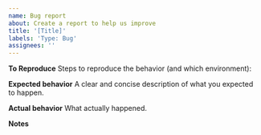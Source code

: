 ```yaml
---
name: Bug report
about: Create a report to help us improve
title: '[Title]'
labels: 'Type: Bug'
assignees: ''
---
```


**To Reproduce**
Steps to reproduce the behavior (and which environment):

**Expected behavior**
A clear and concise description of what you expected to happen.

**Actual behavior**
What actually happened.

**Notes**
